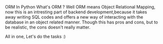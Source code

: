 ORM In Python
What's ORM ?
Well ORM means Object Relational Mapping, now this is an intresting part of backend development,because it takes away writing SQL codes and offers a new way of interacting with the database in an object related manner. Though this has pros and cons, but to be realistic, the cons doesn't really matter.

All in one, Let's do the tasks :)
